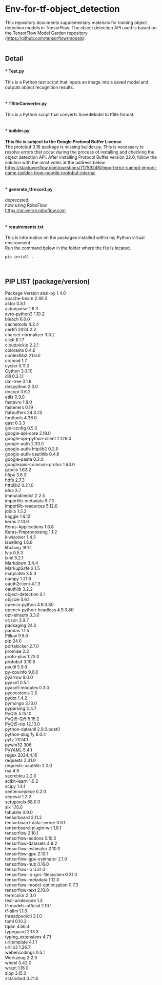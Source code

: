 # Env-for-tf-object_detection

This repository documents supplementary materials for training object detection models in TensorFlow. The object detection API used is based on the TensorFlow Model Garden repository (https://github.com/tensorflow/models).<br><br>

## Detail

#### * Test.py
This is a Python test script that inputs an image into a saved model and outputs object recognition results.<br><br>

#### * TfliteConverter.py
This is a Python script that converts SavedModel to tflite format.<br><br>

#### * builder.py
**This file is subject to the Google Protocol Buffer License.**<br>
The protobuf 3.16 package is missing builder.py. This is necessary to resolve errors that occur during the process of installing and checking the object detection API. After installing Protocol Buffer version 22.0, follow the solution with the most votes at the address below.
https://stackoverflow.com/questions/71759248/importerror-cannot-import-name-builder-from-google-protobuf-internal<br><br>

#### * generate_tfrecord.py 
deprecated.
<br>now using RoboFlow<br>
https://universe.roboflow.com<br><br>

#### * requirements.txt 
This is information on the packages installed within my Python virtual environment.<br>
Run the command below in the folder where the file is located.
```
pip install .
```
<br>


## PIP LIST (package/version)
Package                       Version
absl-py                       1.4.0<br>
apache-beam                   2.46.0<br>
astor                         0.8.1<br>
astunparse                    1.6.3<br>
avro-python3                  1.10.2<br>
bleach                        6.0.0<br>
cachetools                    4.2.4<br>
certifi                       2024.2.2<br>
charset-normalizer            3.3.2<br>
click                         8.1.7<br>
cloudpickle                   2.2.1<br>
colorama                      0.4.6<br>
contextlib2                   21.6.0<br>
crcmod                        1.7<br>
cycler                        0.11.0<br>
Cython                        3.0.10<br>
dill                          0.3.1.1<br>
dm-tree                       0.1.8<br>
dnspython                     2.3.0<br>
docopt                        0.6.2<br>
etils                         0.9.0<br>
fastavro                      1.8.0<br>
fasteners                     0.19<br>
flatbuffers                   24.3.25<br>
fonttools                     4.38.0<br>
gast                          0.3.3<br>
gin-config                    0.5.0<br>
google-api-core               2.19.0<br>
google-api-python-client      2.128.0<br>
google-auth                   2.30.0<br>
google-auth-httplib2          0.2.0<br>
google-auth-oauthlib          0.4.6<br>
google-pasta                  0.2.0<br>
googleapis-common-protos      1.63.0<br>
grpcio                        1.62.2<br>
h5py                          3.8.0<br>
hdfs                          2.7.3<br>
httplib2                      0.21.0<br>
idna                          3.7<br>
immutabledict                 2.2.5<br>
importlib-metadata            6.7.0<br>
importlib-resources           5.12.0<br>
joblib                        1.3.2<br>
kaggle                        1.6.12<br>
keras                         2.10.0<br>
Keras-Applications            1.0.8<br>
Keras-Preprocessing           1.1.2<br>
kiwisolver                    1.4.5<br>
labelImg                      1.8.6<br>
libclang                      18.1.1<br>
lvis                          0.5.3<br>
lxml                          5.2.1<br>
Markdown                      3.4.4<br>
MarkupSafe                    2.1.5<br>
matplotlib                    3.5.3<br>
numpy                         1.21.6<br>
oauth2client                  4.1.3<br>
oauthlib                      3.2.2<br>
object-detection              0.1<br>
objsize                       0.6.1<br>
opencv-python                 4.9.0.80<br>
opencv-python-headless        4.9.0.80<br>
opt-einsum                    3.3.0<br>
orjson                        3.9.7<br>
packaging                     24.0<br>
pandas                        1.1.5<br>
Pillow                        9.5.0<br>
pip                           24.0<br>
portalocker                   2.7.0<br>
promise                       2.3<br>
proto-plus                    1.23.0<br>
protobuf                      3.19.6<br>
psutil                        5.9.8<br>
py-cpuinfo                    9.0.0<br>
pyarrow                       9.0.0<br>
pyasn1                        0.5.1<br>
pyasn1-modules                0.3.0<br>
pycocotools                   2.0<br>
pydot                         1.4.2<br>
pymongo                       3.13.0<br>
pyparsing                     2.4.7<br>
PyQt5                         5.15.10<br>
PyQt5-Qt5                     5.15.2<br>
PyQt5-sip                     12.13.0<br>
python-dateutil               2.9.0.post0<br>
python-slugify                8.0.4<br>
pytz                          2024.1<br>
pywin32                       306<br>
PyYAML                        5.4.1<br>
regex                         2024.4.16<br>
requests                      2.31.0<br>
requests-oauthlib             2.0.0<br>
rsa                           4.9<br>
sacrebleu                     2.2.0<br>
scikit-learn                  1.0.2<br>
scipy                         1.4.1<br>
sentencepiece                 0.2.0<br>
seqeval                       1.2.2<br>
setuptools                    68.0.0<br>
six                           1.16.0<br>
tabulate                      0.9.0<br>
tensorboard                   2.11.2<br>
tensorboard-data-server       0.6.1<br>
tensorboard-plugin-wit        1.8.1<br>
tensorflow                    2.10.1<br>
tensorflow-addons             0.19.0<br>
tensorflow-datasets           4.8.2<br>
tensorflow-estimator          2.10.0<br>
tensorflow-gpu                2.10.1<br>
tensorflow-gpu-estimator      2.1.0<br>
tensorflow-hub                0.16.0<br>
tensorflow-io                 0.31.0<br>
tensorflow-io-gcs-filesystem  0.31.0<br>
tensorflow-metadata           1.12.0<br>
tensorflow-model-optimization 0.7.3<br>
tensorflow-text               2.10.0<br>
termcolor                     2.3.0<br>
text-unidecode                1.3<br>
tf-models-official            2.10.1<br>
tf-slim                       1.1.0<br>
threadpoolctl                 3.1.0<br>
toml                          0.10.2<br>
tqdm                          4.66.4<br>
typeguard                     2.13.3<br>
typing_extensions             4.7.1<br>
uritemplate                   4.1.1<br>
urllib3                       1.26.7<br>
webencodings                  0.5.1<br>
Werkzeug                      2.2.3<br>
wheel                         0.42.0<br>
wrapt                         1.16.0<br>
zipp                          3.15.0<br>
zstandard                     0.21.0<br>
